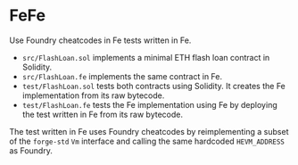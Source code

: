 # FeFe

Use Foundry cheatcodes in Fe tests written in Fe.

- `src/FlashLoan.sol` implements a minimal ETH flash loan contract in Solidity.
- `src/FlashLoan.fe` implements the same contract in Fe.
- `test/FlashLoan.sol` tests both contracts using Solidity. It creates the Fe implementation from its raw bytecode.
- `test/FlashLoan.fe` tests the Fe implementation using Fe by deploying the test written in Fe from its raw bytecode.

The test written in Fe uses Foundry cheatcodes by reimplementing a subset of the `forge-std` `Vm` interface and calling the same hardcoded `HEVM_ADDRESS` as Foundry.
